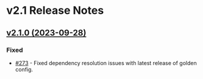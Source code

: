 <!-- markdownlint-disable MD024 -->
# v2.1 Release Notes

<!-- towncrier release notes start -->
## [v2.1.0 (2023-09-28)](https://github.com/nautobot/nautobot-app-chatops/releases/tag/v2.1.0)

### Fixed

- [#273](https://github.com/nautobot/nautobot-app-chatops/issues/273) - Fixed dependency resolution issues with latest release of golden config.
